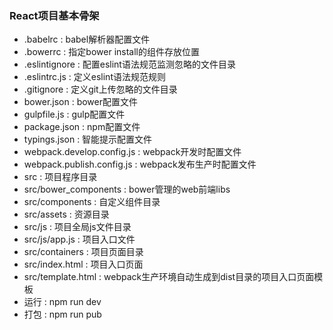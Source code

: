 ### React项目基本骨架
+ .babelrc : babel解析器配置文件
+ .bowerrc : 指定bower install的组件存放位置
+ .eslintignore : 配置eslint语法规范监测忽略的文件目录
+ .eslintrc.js : 定义eslint语法规范规则
+ .gitignore : 定义git上传忽略的文件目录
+ bower.json : bower配置文件
+ gulpfile.js : gulp配置文件
+ package.json : npm配置文件
+ typings.json : 智能提示配置文件
+ webpack.develop.config.js : webpack开发时配置文件
+ webpack.publish.config.js : webpack发布生产时配置文件
+ src : 项目程序目录
+ src/bower_components : bower管理的web前端libs
+ src/components : 自定义组件目录
+ src/assets : 资源目录
+ src/js : 项目全局js文件目录
+ src/js/app.js : 项目入口文件
+ src/containers : 项目页面目录
+ src/index.html : 项目入口页面
+ src/template.html : webpack生产环境自动生成到dist目录的项目入口页面模板
+ 运行 : npm run dev
+ 打包 : npm run pub
